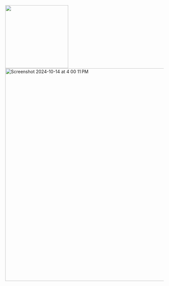 <img src="https://github.com/user-attachments/assets/22625f3e-3581-4887-b5fc-6992325d9acd" height=200 width=auto>
<br>
<img width="675" alt="Screenshot 2024-10-14 at 4 00 11 PM" src="https://github.com/user-attachments/assets/316414bb-2724-406b-b193-0b3b1a889c30">
